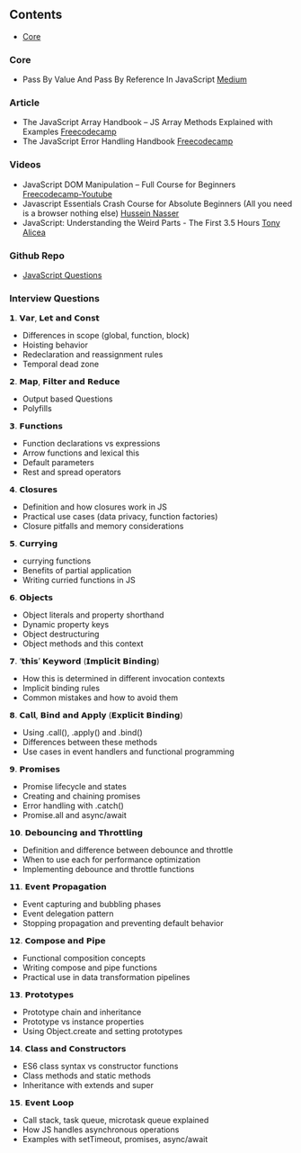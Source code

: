 ## Contents

* [Core](#core)

### Core

* Pass By Value And Pass By Reference In JavaScript [Medium](https://medium.com/nodesimplified/javascript-pass-by-value-and-pass-by-reference-in-javascript-fcf10305aa9c)

### Article
- The JavaScript Array Handbook – JS Array Methods Explained with Examples [Freecodecamp](https://www.freecodecamp.org/news/the-javascript-array-handbook/)
- The JavaScript Error Handling Handbook [Freecodecamp](https://www.freecodecamp.org/news/the-javascript-error-handling-handbook/)

### Videos 

- JavaScript DOM Manipulation – Full Course for Beginners [Freecodecamp-Youtube](https://youtu.be/5fb2aPlgoys?si=95NDzzIYC-zO7k3X)
- Javascript Essentials Crash Course for Absolute Beginners (All you need is a browser nothing else) [Hussein Nasser](https://youtu.be/ZM7gXus7BH8?si=mjCO_NTsm9PNKlIN)
- JavaScript: Understanding the Weird Parts - The First 3.5 Hours [Tony Alicea](https://youtu.be/Bv_5Zv5c-Ts?si=fP-LGTvU5ggbVU8R)

### Github Repo

- [JavaScript Questions](https://github.com/lydiahallie/javascript-questions)


### Interview Questions

𝟭. 𝗩𝗮𝗿, 𝗟𝗲𝘁 𝗮𝗻𝗱 𝗖𝗼𝗻𝘀𝘁
 - Differences in scope (global, function, block)
 - Hoisting behavior
 - Redeclaration and reassignment rules
 - Temporal dead zone

𝟮. 𝗠𝗮𝗽, 𝗙𝗶𝗹𝘁𝗲𝗿 𝗮𝗻𝗱 𝗥𝗲𝗱𝘂𝗰𝗲
- Output based Questions
- Polyfills

𝟯. 𝗙𝘂𝗻𝗰𝘁𝗶𝗼𝗻𝘀
 - Function declarations vs expressions
 - Arrow functions and lexical this
 - Default parameters
 - Rest and spread operators

𝟰. 𝗖𝗹𝗼𝘀𝘂𝗿𝗲𝘀
 - Definition and how closures work in JS
 - Practical use cases (data privacy, function factories)
 - Closure pitfalls and memory considerations

𝟱. 𝗖𝘂𝗿𝗿𝘆𝗶𝗻𝗴
 - currying functions
 - Benefits of partial application
 - Writing curried functions in JS

𝟲. 𝗢𝗯𝗷𝗲𝗰𝘁𝘀
 - Object literals and property shorthand
 - Dynamic property keys
 - Object destructuring
 - Object methods and this context

𝟳. ‘𝘁𝗵𝗶𝘀’ 𝗞𝗲𝘆𝘄𝗼𝗿𝗱 (𝗜𝗺𝗽𝗹𝗶𝗰𝗶𝘁 𝗕𝗶𝗻𝗱𝗶𝗻𝗴)
 - How this is determined in different invocation contexts
 - Implicit binding rules
 - Common mistakes and how to avoid them

𝟴. 𝗖𝗮𝗹𝗹, 𝗕𝗶𝗻𝗱 𝗮𝗻𝗱 𝗔𝗽𝗽𝗹𝘆 (𝗘𝘅𝗽𝗹𝗶𝗰𝗶𝘁 𝗕𝗶𝗻𝗱𝗶𝗻𝗴)
 - Using .call(), .apply() and .bind()
 - Differences between these methods
 - Use cases in event handlers and functional programming

𝟵. 𝗣𝗿𝗼𝗺𝗶𝘀𝗲𝘀
 - Promise lifecycle and states
 - Creating and chaining promises
 - Error handling with .catch()
 - Promise.all and async/await

𝟭𝟬. 𝗗𝗲𝗯𝗼𝘂𝗻𝗰𝗶𝗻𝗴 𝗮𝗻𝗱 𝗧𝗵𝗿𝗼𝘁𝘁𝗹𝗶𝗻𝗴
 - Definition and difference between debounce and throttle
 - When to use each for performance optimization
 - Implementing debounce and throttle functions

𝟭𝟭. 𝗘𝘃𝗲𝗻𝘁 𝗣𝗿𝗼𝗽𝗮𝗴𝗮𝘁𝗶𝗼𝗻
 - Event capturing and bubbling phases
 - Event delegation pattern
 - Stopping propagation and preventing default behavior

𝟭𝟮. 𝗖𝗼𝗺𝗽𝗼𝘀𝗲 𝗮𝗻𝗱 𝗣𝗶𝗽𝗲
 - Functional composition concepts
 - Writing compose and pipe functions
 - Practical use in data transformation pipelines

𝟭𝟯. 𝗣𝗿𝗼𝘁𝗼𝘁𝘆𝗽𝗲𝘀
 - Prototype chain and inheritance
 - Prototype vs instance properties
 - Using Object.create and setting prototypes

𝟭𝟰. 𝗖𝗹𝗮𝘀𝘀 𝗮𝗻𝗱 𝗖𝗼𝗻𝘀𝘁𝗿𝘂𝗰𝘁𝗼𝗿𝘀
 - ES6 class syntax vs constructor functions
 - Class methods and static methods
 - Inheritance with extends and super

𝟭𝟱. 𝗘𝘃𝗲𝗻𝘁 𝗟𝗼𝗼𝗽
 - Call stack, task queue, microtask queue explained
 - How JS handles asynchronous operations
 - Examples with setTimeout, promises, async/await
